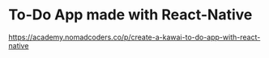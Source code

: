 # To-Do App made with React-Native

https://academy.nomadcoders.co/p/create-a-kawai-to-do-app-with-react-native
